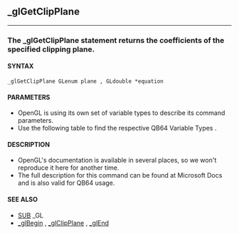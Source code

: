 ## _glGetClipPlane
---

### The _glGetClipPlane statement returns the coefficients of the specified clipping plane.

#### SYNTAX

`_glGetClipPlane GLenum plane , GLdouble *equation`

#### PARAMETERS
* OpenGL is using its own set of variable types to describe its command parameters.
* Use the following table to find the respective QB64 Variable Types .


#### DESCRIPTION
* OpenGL's documentation is available in several places, so we won't reproduce it here for another time.
* The full description for this command can be found at Microsoft Docs and is also valid for QB64 usage.


#### SEE ALSO
* [SUB](./SUB.md) _GL
* [_glBegin](./_glBegin.md) , [_glClipPlane](./_glClipPlane.md) , [_glEnd](./_glEnd.md)
